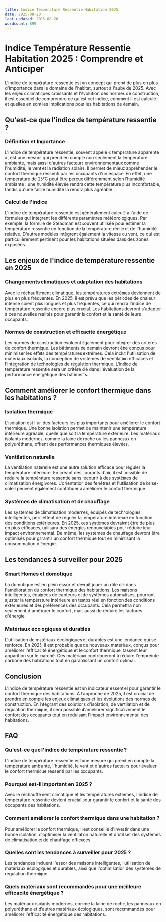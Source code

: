 ```yaml
---
title: Indice Température Ressentie Habitation 2025
date: 2025-08-20
last_updated: 2025-08-20
wordcount: 899
---
```


# Indice Température Ressentie Habitation 2025 : Comprendre et Anticiper

L'indice de température ressentie est un concept qui prend de plus en plus d'importance dans le domaine de l'habitat, surtout à l'aube de 2025. Avec les enjeux climatiques croissants et l'évolution des normes de construction, il est essentiel de comprendre ce qu'est cet indice, comment il est calculé et quelles en sont les implications pour les habitations de demain.

## Qu'est-ce que l'indice de température ressentie ?

### Définition et Importance

L'indice de température ressentie, souvent appelé « température apparente », est une mesure qui prend en compte non seulement la température ambiante, mais aussi d'autres facteurs environnementaux comme l'humidité, le vent et la radiation solaire. Il permet de mieux appréhender le confort thermique ressenti par les occupants d'un espace. En effet, une température de 25°C peut être perçue différemment selon l'humidité ambiante : une humidité élevée rendra cette température plus inconfortable, tandis qu'une faible humidité la rendra plus agréable.

### Calcul de l'indice

L'indice de température ressentie est généralement calculé à l'aide de formules qui intègrent les différents paramètres météorologiques. Par exemple, la formule de Steadman est souvent utilisée pour estimer la température ressentie en fonction de la température réelle et de l'humidité relative. D'autres modèles intègrent également la vitesse du vent, ce qui est particulièrement pertinent pour les habitations situées dans des zones exposées.

## Les enjeux de l'indice de température ressentie en 2025

### Changements climatiques et adaptation des habitations

Avec le réchauffement climatique, les températures extrêmes deviennent de plus en plus fréquentes. En 2025, il est prévu que les périodes de chaleur intense soient plus longues et plus fréquentes, ce qui rendra l'indice de température ressentie encore plus crucial. Les habitations devront s'adapter à ces nouvelles réalités pour garantir le confort et la santé de leurs occupants.

### Normes de construction et efficacité énergétique

Les normes de construction évoluent également pour intégrer des critères de confort thermique. Les bâtiments de demain devront être conçus pour minimiser les effets des températures extrêmes. Cela inclut l'utilisation de matériaux isolants, la conception de systèmes de ventilation efficaces et l'intégration de technologies de régulation thermique. L'indice de température ressentie sera un critère clé dans l'évaluation de la performance énergétique des bâtiments.

## Comment améliorer le confort thermique dans les habitations ?

### Isolation thermique

L'isolation est l'un des facteurs les plus importants pour améliorer le confort thermique. Une bonne isolation permet de maintenir une température intérieure agréable, quelle que soit la température extérieure. Les matériaux isolants modernes, comme la laine de roche ou les panneaux en polyuréthane, offrent des performances thermiques élevées.

### Ventilation naturelle

La ventilation naturelle est une autre solution efficace pour réguler la température intérieure. En créant des courants d'air, il est possible de réduire la température ressentie sans recourir à des systèmes de climatisation énergivores. L'orientation des fenêtres et l'utilisation de brise-soleil peuvent également contribuer à améliorer le confort thermique.

### Systèmes de climatisation et de chauffage

Les systèmes de climatisation modernes, équipés de technologies intelligentes, permettent de réguler la température intérieure en fonction des conditions extérieures. En 2025, ces systèmes devraient être de plus en plus efficaces, utilisant des énergies renouvelables pour réduire leur impact environnemental. De même, les systèmes de chauffage devront être optimisés pour garantir un confort thermique tout en minimisant la consommation d'énergie.

## Les tendances à surveiller pour 2025

### Smart Homes et domotique

La domotique est en plein essor et devrait jouer un rôle clé dans l'amélioration du confort thermique des habitations. Les maisons intelligentes, équipées de capteurs et de systèmes automatisés, pourront ajuster la température intérieure en temps réel en fonction des conditions extérieures et des préférences des occupants. Cela permettra non seulement d'améliorer le confort, mais aussi de réduire les factures d'énergie.

### Matériaux écologiques et durables

L'utilisation de matériaux écologiques et durables est une tendance qui se renforce. En 2025, il est probable que de nouveaux matériaux, conçus pour améliorer l'efficacité énergétique et le confort thermique, fassent leur apparition sur le marché. Ces matériaux contribueront à réduire l'empreinte carbone des habitations tout en garantissant un confort optimal.

## Conclusion

L'indice de température ressentie est un indicateur essentiel pour garantir le confort thermique des habitations. À l'approche de 2025, il est crucial de prendre en compte les enjeux climatiques et les évolutions des normes de construction. En intégrant des solutions d'isolation, de ventilation et de régulation thermique, il sera possible d'améliorer significativement le confort des occupants tout en réduisant l'impact environnemental des habitations.

## FAQ

### Qu'est-ce que l'indice de température ressentie ?

L'indice de température ressentie est une mesure qui prend en compte la température ambiante, l'humidité, le vent et d'autres facteurs pour évaluer le confort thermique ressenti par les occupants.

### Pourquoi est-il important en 2025 ?

Avec le réchauffement climatique et les températures extrêmes, l'indice de température ressentie devient crucial pour garantir le confort et la santé des occupants des habitations.

### Comment améliorer le confort thermique dans une habitation ?

Pour améliorer le confort thermique, il est conseillé d'investir dans une bonne isolation, d'optimiser la ventilation naturelle et d'utiliser des systèmes de climatisation et de chauffage efficaces.

### Quelles sont les tendances à surveiller pour 2025 ?

Les tendances incluent l'essor des maisons intelligentes, l'utilisation de matériaux écologiques et durables, ainsi que l'optimisation des systèmes de régulation thermique.

### Quels matériaux sont recommandés pour une meilleure efficacité énergétique ?

Les matériaux isolants modernes, comme la laine de roche, les panneaux en polyuréthane et d'autres matériaux écologiques, sont recommandés pour améliorer l'efficacité énergétique des habitations.